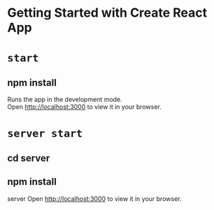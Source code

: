 # Getting Started with Create React App

# `start`
## npm install 
Runs the app in the development mode.\
Open [http://localhost:3000](http://localhost:3000) to view it in your browser.


# `server start`
## cd server
## npm install 
server Open [http://localhost:3000](http://localhost:9000) to view it in your browser.

